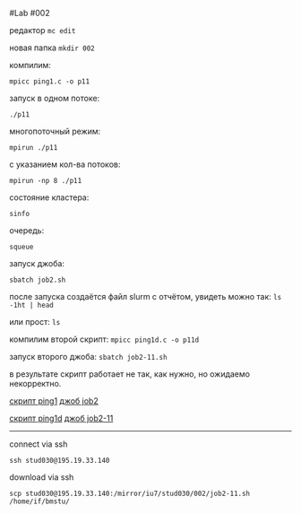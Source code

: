 #Lab #002




редактор
```mc edit```

новая папка
```mkdir 002```

компилим:

```mpicc ping1.c -o p11```

запуск в одном потоке:

```./p11```

многопоточный режим:

```mpirun ./p11```

с указанием кол-ва потоков:

```mpirun -np 8 ./p11```

состояние кластера:

```sinfo```

очередь:

```squeue```

запуск джоба:

```sbatch job2.sh```

после запуска создаётся файл slurm с отчётом, увидеть можно так:
```ls -1ht | head```

или прост: ```ls```

компилим второй скрипт:
```mpicc ping1d.c -o p11d```

запуск второго джоба:
```sbatch job2-11.sh```

в результате скрипт работает не так, как нужно, но ожидаемо некорректно.

[скрипт ping1](ping1.c)
[джоб job2](job2.sh)

[скрипт ping1d](ping1d.c)
[джоб job2-11](job2-11.sh)




___
connect via ssh

```ssh stud030@195.19.33.140```

download via ssh

```scp stud030@195.19.33.140:/mirror/iu7/stud030/002/job2-11.sh /home/if/bmstu/```
